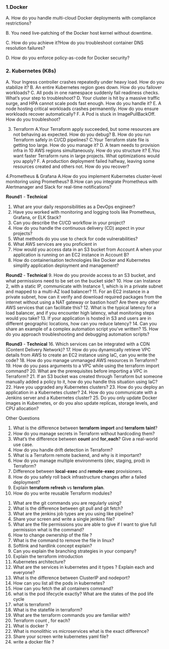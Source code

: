 
### 1.Docker

A.  How do you handle multi-cloud Docker deployments with compliance restrictions?

B. You need live-patching of the Docker host kernel without downtime.

C.  How do you achieve it?How do you troubleshoot container DNS resolution failures?

D. How do you enforce policy-as-code for Docker security?

### 2. Kubernetes (K8s)

A. Your Ingress controller crashes repeatedly under heavy load. How do you stabilize it?
B. An entire Kubernetes region goes down. How do you failover workloads?
C. All pods in one namespace suddenly fail readiness checks. What’s your step to troubleshoot?
D. Your cluster is hit by a massive traffic surge, and HPA cannot scale pods fast enough. How do you handle it?
E. A node hosting critical workloads crashes permanently. How do you ensure workloads recover automatically?
F. A Pod is stuck in ImagePullBackOff. How do you troubleshoot?

3. Terraform
A.Your Terraform apply succeeded, but some resources are not behaving as expected. How do you debug?
B. How do you run Terraform safely in CI/CD pipelines?
C.Your Terraform state file is getting too large. How do you manage it?
D. A team needs to provision infra in 10 AWS regions simultaneously. How do you structure it?
E.You want faster Terraform runs in large projects. What optimizations would you apply?
F. A production deployment failed halfway, leaving some resources created and others not. How do you recover?

4.Prometheus & Grafana
A.How do you implement Kubernetes cluster-level monitoring using Prometheus?
B.How can you integrate Prometheus with Alertmanager and Slack for real-time notifications?

𝐑𝐨𝐮𝐧𝐝𝟏 - 𝐓𝐞𝐜𝐡𝐧𝐢𝐜𝐚𝐥
1. What are your daily responsibilities as a DevOps engineer?
2. Have you worked with monitoring and logging tools like Prometheus, Grafana, or ELK Stack?
3. Can you describe the CI/CD workflow in your project?
4. How do you handle the continuous delivery (CD) aspect in your projects?
5. What methods do you use to check for code vulnerabilities?
6. What AWS services are you proficient in
7. How would you access data in an S3 bucket from Account A when your application is running on an EC2 instance in Account B?
8. How do containerisation technologies like Docker and Kubernetes simplify application deployment and management?

𝐑𝐨𝐮𝐧𝐝𝟐 - 𝐓𝐞𝐜𝐡𝐧𝐢𝐜𝐚𝐥
9. How do you provide access to an S3 bucket, and what permissions need to be set on the bucket side?
10. How can Instance 2, with a static IP, communicate with Instance 1, which is in a private subnet and mapped to a multi-AZ load balancer?
11. For an EC2 instance in a private subnet, how can it verify and download required packages from the internet without using a NAT gateway or bastion host? Are there any other AWS services that can facilitate this?
12. What is the typical latency for a load balancer, and if you encounter high latency, what monitoring steps would you take?
13. If your application is hosted in S3 and users are in different geographic locations, how can you reduce latency?
14. Can you share an example of a complex automation script you've written?
15. How do you approach troubleshooting and debugging automation scripts?

𝐑𝐨𝐮𝐧𝐝𝟑 - 𝐓𝐞𝐜𝐡𝐧𝐢𝐜𝐚𝐥
16. Which services can be integrated with a CDN (Content Delivery Network)?
17. How do you dynamically retrieve VPC details from AWS to create an EC2 instance using IaC, can you write the code?
18. How do you manage unmanaged AWS resources in Terraform?
19. How do you pass arguments to a VPC while using the terraform import command?
20. What are the prerequisites before importing a VPC in Terraform?
21. If an S3 bucket was created through Terraform but someone manually added a policy to it, how do you handle this situation using IaC?
22. Have you upgraded any Kubernetes clusters?
23. How do you deploy an application in a Kubernetes cluster?
24. How do you communicate with a Jenkins server and a Kubernetes cluster?
25. Do you only update Docker images in Kubernetes, or do you also update replicas, storage levels, and CPU allocation?

Other Questions
1) What is the difference between 𝐭𝐞𝐫𝐫𝐚𝐟𝐨𝐫𝐦 𝐢𝐦𝐩𝐨𝐫𝐭 and 𝐭𝐞𝐫𝐫𝐚𝐟𝐨𝐫𝐦 𝐭𝐚𝐢𝐧𝐭?
2) How do you manage secrets in Terraform without hardcoding them?
3) What’s the difference between 𝐜𝐨𝐮𝐧𝐭 and 𝐟𝐨𝐫_𝐞𝐚𝐜𝐡? Give a real-world use case.
4) How do you handle drift detection in Terraform?
5) What is a Terraform remote backend, and why is it important?
6) How do you manage multiple environments (dev, staging, prod) in Terraform?
7) Difference between 𝐥𝐨𝐜𝐚𝐥-𝐞𝐱𝐞𝐜 and 𝐫𝐞𝐦𝐨𝐭𝐞-𝐞𝐱𝐞𝐜 provisioners.
8) How do you safely roll back infrastructure changes after a failed deployment?
9) Explain 𝐭𝐞𝐫𝐫𝐚𝐟𝐨𝐫𝐦 𝐫𝐞𝐟𝐫𝐞𝐬𝐡 vs 𝐭𝐞𝐫𝐫𝐚𝐟𝐨𝐫𝐦 𝐩𝐥𝐚𝐧.
10) How do you write reusable Terraform modules?

1. What are the git commands you are regularly using?
2. What is the difference between git pull and git fetch?
3. What are the jenkins job types are you using like pipeline?
4. Share your screen and write a single jenkins file?
5. What are the file permissions you are able to give if I want to give full permission what is the command?
6. How to change ownership of the file ?
7. What is the command to remove the file in linux?
8. Softlink and hardlink concept explain?
9. Can you explain the branching strategies in your company?
10. Explain the terraform introduction
11. Kubernetes architecture?
12. What are the services in kubernetes and it types ? Explain each and everyone?
13. What is the difference between ClusterIP and nodeport?
14. How can you list all the pods in kubernetes?
15. How can you fetch the all containers command?
16. what is the pod lifecycle exactly? What are the states of the pod life cycle
17. what is terraform?
18. What is the statefile in terraform?
19. What are the terraform commands you are familiar with?
20. Terraform count , for each?
21. What is docker ?
22. What is monolithic vs microservices what is the exact difference?
23. Share your screen write kubernetes yaml file?
24. write a docker file ?
